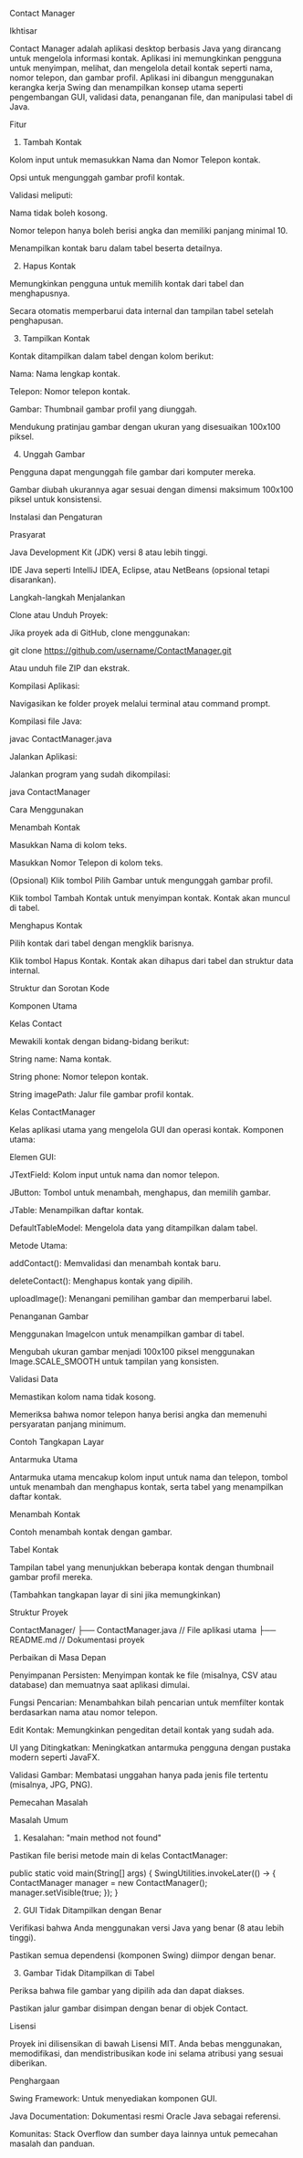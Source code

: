 Contact Manager

Ikhtisar

Contact Manager adalah aplikasi desktop berbasis Java yang dirancang untuk mengelola informasi kontak. Aplikasi ini memungkinkan pengguna untuk menyimpan, melihat, dan mengelola detail kontak seperti nama, nomor telepon, dan gambar profil. Aplikasi ini dibangun menggunakan kerangka kerja Swing dan menampilkan konsep utama seperti pengembangan GUI, validasi data, penanganan file, dan manipulasi tabel di Java.

Fitur

1. Tambah Kontak

Kolom input untuk memasukkan Nama dan Nomor Telepon kontak.

Opsi untuk mengunggah gambar profil kontak.

Validasi meliputi:

Nama tidak boleh kosong.

Nomor telepon hanya boleh berisi angka dan memiliki panjang minimal 10.

Menampilkan kontak baru dalam tabel beserta detailnya.

2. Hapus Kontak

Memungkinkan pengguna untuk memilih kontak dari tabel dan menghapusnya.

Secara otomatis memperbarui data internal dan tampilan tabel setelah penghapusan.

3. Tampilkan Kontak

Kontak ditampilkan dalam tabel dengan kolom berikut:

Nama: Nama lengkap kontak.

Telepon: Nomor telepon kontak.

Gambar: Thumbnail gambar profil yang diunggah.

Mendukung pratinjau gambar dengan ukuran yang disesuaikan 100x100 piksel.

4. Unggah Gambar

Pengguna dapat mengunggah file gambar dari komputer mereka.

Gambar diubah ukurannya agar sesuai dengan dimensi maksimum 100x100 piksel untuk konsistensi.

Instalasi dan Pengaturan

Prasyarat

Java Development Kit (JDK) versi 8 atau lebih tinggi.

IDE Java seperti IntelliJ IDEA, Eclipse, atau NetBeans (opsional tetapi disarankan).

Langkah-langkah Menjalankan

Clone atau Unduh Proyek:

Jika proyek ada di GitHub, clone menggunakan:

git clone https://github.com/username/ContactManager.git

Atau unduh file ZIP dan ekstrak.

Kompilasi Aplikasi:

Navigasikan ke folder proyek melalui terminal atau command prompt.

Kompilasi file Java:

javac ContactManager.java

Jalankan Aplikasi:

Jalankan program yang sudah dikompilasi:

java ContactManager

Cara Menggunakan

Menambah Kontak

Masukkan Nama di kolom teks.

Masukkan Nomor Telepon di kolom teks.

(Opsional) Klik tombol Pilih Gambar untuk mengunggah gambar profil.

Klik tombol Tambah Kontak untuk menyimpan kontak. Kontak akan muncul di tabel.

Menghapus Kontak

Pilih kontak dari tabel dengan mengklik barisnya.

Klik tombol Hapus Kontak. Kontak akan dihapus dari tabel dan struktur data internal.

Struktur dan Sorotan Kode

Komponen Utama

Kelas Contact

Mewakili kontak dengan bidang-bidang berikut:

String name: Nama kontak.

String phone: Nomor telepon kontak.

String imagePath: Jalur file gambar profil kontak.

Kelas ContactManager

Kelas aplikasi utama yang mengelola GUI dan operasi kontak. Komponen utama:

Elemen GUI:

JTextField: Kolom input untuk nama dan nomor telepon.

JButton: Tombol untuk menambah, menghapus, dan memilih gambar.

JTable: Menampilkan daftar kontak.

DefaultTableModel: Mengelola data yang ditampilkan dalam tabel.

Metode Utama:

addContact(): Memvalidasi dan menambah kontak baru.

deleteContact(): Menghapus kontak yang dipilih.

uploadImage(): Menangani pemilihan gambar dan memperbarui label.

Penanganan Gambar

Menggunakan ImageIcon untuk menampilkan gambar di tabel.

Mengubah ukuran gambar menjadi 100x100 piksel menggunakan Image.SCALE_SMOOTH untuk tampilan yang konsisten.

Validasi Data

Memastikan kolom nama tidak kosong.

Memeriksa bahwa nomor telepon hanya berisi angka dan memenuhi persyaratan panjang minimum.

Contoh Tangkapan Layar

Antarmuka Utama

Antarmuka utama mencakup kolom input untuk nama dan telepon, tombol untuk menambah dan menghapus kontak, serta tabel yang menampilkan daftar kontak.

Menambah Kontak

Contoh menambah kontak dengan gambar.

Tabel Kontak

Tampilan tabel yang menunjukkan beberapa kontak dengan thumbnail gambar profil mereka.

(Tambahkan tangkapan layar di sini jika memungkinkan)

Struktur Proyek

ContactManager/
├── ContactManager.java  // File aplikasi utama
├── README.md            // Dokumentasi proyek

Perbaikan di Masa Depan

Penyimpanan Persisten: Menyimpan kontak ke file (misalnya, CSV atau database) dan memuatnya saat aplikasi dimulai.

Fungsi Pencarian: Menambahkan bilah pencarian untuk memfilter kontak berdasarkan nama atau nomor telepon.

Edit Kontak: Memungkinkan pengeditan detail kontak yang sudah ada.

UI yang Ditingkatkan: Meningkatkan antarmuka pengguna dengan pustaka modern seperti JavaFX.

Validasi Gambar: Membatasi unggahan hanya pada jenis file tertentu (misalnya, JPG, PNG).

Pemecahan Masalah

Masalah Umum

1. Kesalahan: "main method not found"

Pastikan file berisi metode main di kelas ContactManager:

public static void main(String[] args) {
SwingUtilities.invokeLater(() -> {
ContactManager manager = new ContactManager();
manager.setVisible(true;
});
}

2. GUI Tidak Ditampilkan dengan Benar

Verifikasi bahwa Anda menggunakan versi Java yang benar (8 atau lebih tinggi).

Pastikan semua dependensi (komponen Swing) diimpor dengan benar.

3. Gambar Tidak Ditampilkan di Tabel

Periksa bahwa file gambar yang dipilih ada dan dapat diakses.

Pastikan jalur gambar disimpan dengan benar di objek Contact.

Lisensi

Proyek ini dilisensikan di bawah Lisensi MIT. Anda bebas menggunakan, memodifikasi, dan mendistribusikan kode ini selama atribusi yang sesuai diberikan.

Penghargaan

Swing Framework: Untuk menyediakan komponen GUI.

Java Documentation: Dokumentasi resmi Oracle Java sebagai referensi.

Komunitas: Stack Overflow dan sumber daya lainnya untuk pemecahan masalah dan panduan.